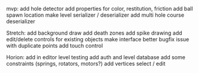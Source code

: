 mvp:
add hole detector
add properties for color, restitution, friction
add ball spawn location
make level serializer / deserializer
  add multi hole course deserializer


Stretch:
add background draw
add death zones
add spike drawing
add edit/delete controls for existing objects
make interface better
bugfix issue with duplicate points
add touch control

Horion:
add in editor level testing
add auth and level database
add some constraints (springs, rotators, motors?)
add vertices select / edit
